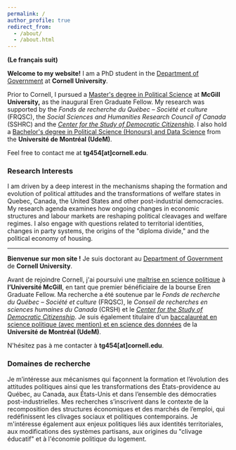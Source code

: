 ```yaml
---
permalink: /
author_profile: true
redirect_from: 
  - /about/
  - /about.html
---
```


**(Le français suit)**



**Welcome to my website!** I am a PhD student in the [Department of Government](https://government.cornell.edu/thomas-gareau-paquette-0) at **Cornell University**.

Prior to Cornell, I pursued a [Master's degree in Political Science](https://www.mcgill.ca/politicalscience/grad/admissions/ma) at **McGill University,** as the inaugural Eren Graduate Fellow. My research was supported by the *Fonds de recherche du Québec – Société et culture* (FRQSC), the *Social Sciences and Humanities Research Council of Canada* (SSHRC) and the *[Center for the Study of Democratic Citizenship](https://csdc-cecd.ca/alumni/)*. I also hold a [Bachelor's degree in Political Science (Honours) and Data Science](https://pol.umontreal.ca/programmes-cours/premier-cycle/baccalaureat-science-politique/) from the **Université de Montréal (UdeM)**.

Feel free to contact me at **tg454[at]cornell.edu**.

### Research Interests

I am driven by a deep interest in the mechanisms shaping the formation and evolution of political attitudes and the transformations of welfare states in Quebec, Canada, the United States and other post-industrial democracies. My research agenda examines how ongoing changes in economic structures and labour markets are reshaping political cleavages and welfare regimes. I also engage with questions related to territorial identities, changes in party systems, the origins of the "diploma divide," and the political economy of housing.

---

**Bienvenue sur mon site !** Je suis doctorant au [Department of Government](https://government.cornell.edu/thomas-gareau-paquette-0) de **Cornell University**.

Avant de rejoindre Cornell, j'ai poursuivi une [maîtrise en science politique](https://www.mcgill.ca/politicalscience/grad/admissions/ma) à **l’Université McGill**, en tant que premier bénéficiaire de la bourse Eren Graduate Fellow. Ma recherche a été soutenue par le *Fonds de recherche du Québec – Société et culture* (FRQSC), le *Conseil de recherches en sciences humaines du Canada* (CRSH) et le *[Center for the Study of Democratic Citizenship](https://csdc-cecd.ca/alumni/)*. Je suis également titulaire d'un [baccalauréat en science politique (avec mention) et en science des données](https://pol.umontreal.ca/programmes-cours/premier-cycle/baccalaureat-science-politique/) de la **Université de Montréal (UdeM)**.

N'hésitez pas à me contacter à **tg454[at]cornell.edu**.

### Domaines de recherche

Je m’intéresse aux mécanismes qui façonnent la formation et l’évolution des attitudes politiques ainsi que les transformations des États-providence au Québec, au Canada, aux États-Unis et dans l’ensemble des démocraties post-industrielles. Mes recherches s’inscrivent dans le contexte de la recomposition des structures économiques et des marchés de l’emploi, qui redéfinissent les clivages sociaux et politiques contemporains. Je m'intéresse également aux enjeux politiques liés aux identités territoriales, aux modifications des systèmes partisans, aux origines du "clivage éducatif" et à l'économie politique du logement. 
